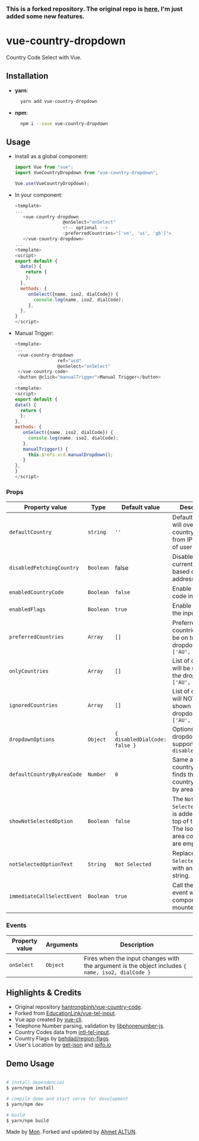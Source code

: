 
### This is a forked repository. The original repo is [here.](https://hantrongbinh.github.io/vue-country-code/) I'm just added some new features.

# vue-country-dropdown

Country Code Select with Vue.

## Installation

- **yarn**:
  ```bash
    yarn add vue-country-dropdown
  ```
- **npm**:
  ```bash
    npm i --save vue-country-dropdown
  ```

## Usage

- Install as a global component:

  ```javascript
  import Vue from "vue";
  import VueCountryDropdown from "vue-country-dropdown";

  Vue.use(VueCountryDropdown);
  ```

- In your component:

  ```js
  <template>
  ...
     <vue-country-dropdown
                    @onSelect="onSelect"
                    <!-- optional -->
                    :preferredCountries="['vn', 'us', 'gb']">
     </vue-country-dropdown>
  ...
  <template>
  <script>
  export default {
    data() {
      return {
      };
    },
    methods: {
       onSelect({name, iso2, dialCode}) {
         console.log(name, iso2, dialCode);
       },
    },
  }
  </script>
  ```

- Manual Trigger:
    ```js
  <template>
  ...
     <vue-country-dropdown
                    ref="vcd"
                    @onSelect="onSelect"
     </vue-country-code>
     <button @click="manualTrigger">Manual Trigger</button>
  ...
  <template>
  <script>
  export default {
    data() {
      return {
      };
    },
    methods: {
       onSelect({name, iso2, dialCode}) {
         console.log(name, iso2, dialCode);
       },
       manualTrigger() {
         this.$refs.vcd.manualDropdown();
       }
    },
  }
  </script>
  ```

### Props

| Property value            | Type      | Default value                 | Description                                                                 |
| ------------------------- | --------- | ----------------------------- | --------------------------------------------------------------------------- |
| `defaultCountry`          | `string`  | `''`                          | Default country, will override the country fetched from IP address of user  |
| `disabledFetchingCountry` | `Boolean` | false                         | Disable fetching current country based on IP address of user                |
| `enabledCountryCode`      | `Boolean` | `false`                       | Enable country code in the input                                            |
| `enabledFlags`            | `Boolean` | `true`                        | Enable flags in the input                                                   |
| `preferredCountries`      | `Array`   | `[]`                          | Preferred countries list, will be on top of the dropdown. ie `['AU', 'BR']` |
| `onlyCountries`           | `Array`   | `[]`                          | List of countries will be shown on the dropdown. ie `['AU', 'BR']`          |
| `ignoredCountries`        | `Array`   | `[]`                          | List of countries will NOT be shown on the dropdown. ie `['AU', 'BR']`      |
| `dropdownOptions`         | `Object`  | `{ disabledDialCode: false }` | Options for dropdown, supporting `disabledDialCode`                         |
| `defaultCountryByAreaCode`         | `Number`  | `0` | Same as default country option. finds the default country from list by area code.|
| `showNotSelectedOption`         | `Boolean`  | `false` | The `Not Selected` option is added to the top of the list. The Iso2 and area code value are empty.|
| `notSelectedOptionText`         | `String`  | `Not Selected` | Replace `Not Selected` text with another string.|
| `immediateCallSelectEvent`         | `Boolean`  | `true` | Call the `onSelect` event when the component is mounted.|


### Events

| Property value | Arguments | Description                                                                                      |
| -------------- | --------- | ------------------------------------------------------------------------------------------------ |
| `onSelect`     | `Object`  | Fires when the input changes with the argument is the object includes `{ name, iso2, dialCode }` |

## Highlights & Credits

- Original repository [hantrongbinh/vue-country-code](https://hantrongbinh.github.io/vue-country-code/).
- Forked from [EducationLink/vue-tel-input](https://github.com/EducationLink/vue-tel-input).
- Vue app created by [vue-cli](https://github.com/vuejs/vue-cli).
- Telephone Number parsing, validation by [libphonenumber-js](https://catamphetamine.github.io/libphonenumber-js/).
- Country Codes data from [intl-tel-input](https://github.com/jackocnr/intl-tel-input/blob/master/src/js/data.js).
- Country Flags by [behdad/region-flags](https://github.com/behdad/region-flags).
- User's Location by [get-json](https://www.npmjs.com/package/get-json) and [ipifo.io](https://ipinfo.io/json)

## Demo Usage

```bash

# install dependencies
$ yarn/npm install

# compile demo and start serve for development
$ yarn/npm dev

# build
$ yarn/npm build

```

Made by [Mon](https://github.com/hantrongbinh).
Forked and updated by [Ahmet ALTUN](https://github.com/ahmetaltun).
